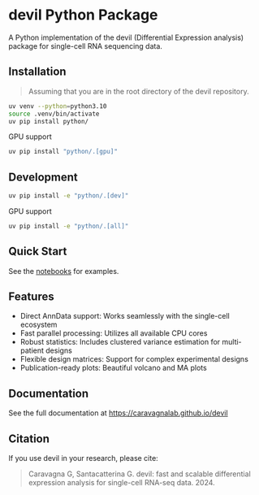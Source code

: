 # devil Python Package

A Python implementation of the devil (Differential Expression analysis) package for single-cell RNA sequencing data.


## Installation

> Assuming that you are in the root directory of the devil repository.

```bash
uv venv --python=python3.10
source .venv/bin/activate
uv pip install python/
```

GPU support

```bash
uv pip install "python/.[gpu]"
```

## Development

```bash
uv pip install -e "python/.[dev]"
```

GPU support

```bash
uv pip install -e "python/.[all]"
```

## Quick Start

See the [notebooks](notebooks) for examples.

## Features

- Direct AnnData support: Works seamlessly with the single-cell ecosystem
- Fast parallel processing: Utilizes all available CPU cores
- Robust statistics: Includes clustered variance estimation for multi-patient designs
- Flexible design matrices: Support for complex experimental designs
- Publication-ready plots: Beautiful volcano and MA plots

## Documentation

See the full documentation at https://caravagnalab.github.io/devil

## Citation

If you use devil in your research, please cite:

> Caravagna G, Santacatterina G. devil: fast and scalable differential 
> expression analysis for single-cell RNA-seq data. 2024.